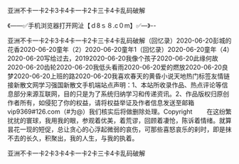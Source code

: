 亚洲不卡一卡2卡3卡4卡一卡2卡三卡4卡乱码破解

《——✅手机浏览器打开网沚【ｄ8ｓ８.c０m】✅—》--

亚洲不卡一卡2卡3卡4卡一卡2卡三卡4卡乱码破解（回忆录）2020-06-20彭城的花香2020-06-20童年（2）2020-06-20童年1（回忆录）2020-06-20童年（4）2020-06-20写给过去，20192020-06-20我像个孩子2020-06-20此缘何故2020-06-20齿轮2020-06-20我低头看雨2020-06-20爱的燃放2020-06-20良梦2020-06-20上班的路2020-06-20我喜欢春天的黄昏小说天地热门标签友情链接新散文网学习强国新散文手机端站点声明：1、本站所收录作品、热点评论等信息部分来源互联网，目的只是为了系统归纳学习和传递资讯。2、作品版权归原创作者所有，如侵犯了你的权益，请将权益举证及作者信息发送至邮箱vip9369#126.com（#为@）我们核实后将做删除处理。Copyright
　　在这纷繁扰扰的寰球，我用我的眼，参观着优美，着荒谬，回顾着凄怆，陈诉着情绪。就算昙花一现的短促，总让贪心的心浮起微弱的哀伤，可那些喜怒哀乐的刹时，即是抹不去的长久，积聚出，我的人生，与我的执着。





亚洲不卡一卡2卡3卡4卡一卡2卡三卡4卡乱码破解
